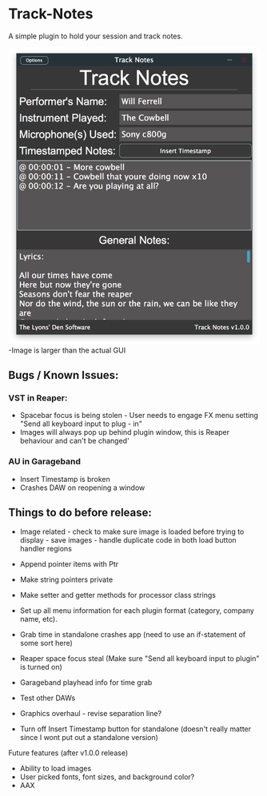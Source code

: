 # Track-Notes
A simple plugin to hold your session and track notes.

![alt tag](https://github.com/JosephTLyons/Track-Notes/blob/master/Images/Track%20Notes%20GUI.png?raw=true)
-Image is larger than the actual GUI

## Bugs / Known Issues:
### VST in Reaper:
* Spacebar focus is being stolen - User needs to engage FX menu setting "Send all keyboard input to plug - in"
* Images will always pop up behind plugin window, this is Reaper behaviour and can't be changed'

### AU in Garageband
* Insert Timestamp is broken
* Crashes DAW on reopening a window

## Things to do before release:
* Image related - check to make sure image is loaded before trying to display - save images - handle duplicate code in both load button handler regions 

* Append pointer items with Ptr
* Make string pointers private
* Make setter and getter methods for processor class strings

* Set up all menu information for each plugin format (category, company name, etc).
* Grab time in standalone crashes app (need to use an if-statement of some sort here)
* Reaper space focus steal (Make sure "Send all keyboard input to plugin" is turned on)
* Garageband playhead info for time grab
* Test other DAWs
* Graphics overhaul - revise separation line?
* Turn off Insert Timestamp button for standalone (doesn't really matter since I wont put out a standalone version)

Future features (after v1.0.0 release)
* Ability to load images
* User picked fonts, font sizes, and background color?
* AAX
